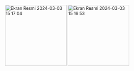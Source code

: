 <img width="200" alt="Ekran Resmi 2024-03-03 15 17 04" src="https://github.com/sevvalmertoglu/mealApp_MVVM/assets/79595517/6f7752d7-eed0-4c06-bb30-01605580d375">
<img width="200" alt="Ekran Resmi 2024-03-03 15 16 53" src="https://github.com/sevvalmertoglu/mealApp_MVVM/assets/79595517/1cde0d76-8c4c-4b10-8c28-f1fa1d5b6a28">
